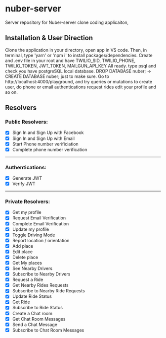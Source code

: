 # nuber-server
Server repository for Nuber-server clone coding applicaiton, 

## Installation & User Direction
Clone the application in your directory, open app in VS code. Then, in terminal, type 'yarn' or 'npm i' to install packages/dependencies. Create and .env file in your root and have TWILIO_SID, TWILIO_PHONE, TWILIO_TOKEN, JWT_TOKEN, MAILGUN_API_KEY All ready. type psql and check you have postgreSQL local database. DROP DATABASE nuber; -> CREATE DATABASE nuber; just to make sure. 
Go to http://localhost:4000/playground, and try queries or mutations to create user, do phone or email authentications request rides edit your profile and so on. 

## Resolvers

### Public Resolvers:
- [x] Sign In and Sign Up with Facebook
- [x] Sign In and Sign Up with Email
- [x] Start Phone number verificiation
- [x] Complete phone number verification

---
### Authentications:
- [x] Generate JWT
- [x] Verify JWT
---

### Private Resolvers:
- [x] Get my profile
- [x] Request Email Verification
- [x] Complete Email Verification
- [x] Update my profile
- [x] Toggle Driving Mode
- [x] Report location / orientation 
- [x] Add place
- [x] Edit place
- [x] Delete place
- [x] Get My places
- [x] See Nearby Drivers
- [x] Subscribe to Nearby Drivers
- [x] Request a Ride
- [x] Get Nearby Rides Requests
- [x] Subscribe to Nearby Ride Requests
- [x] Update Ride Status
- [x] Get Ride
- [x] Subscribe to Ride Status
- [x] Create a Chat room
- [x] Get Chat Room Messages
- [x] Send a Chat Message
- [x] Subscribe to Chat Room Messages